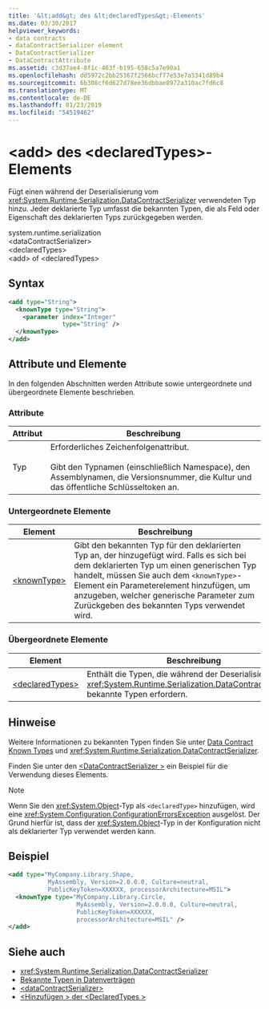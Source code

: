 ```yaml
---
title: '&lt;add&gt; des &lt;declaredTypes&gt;-Elements'
ms.date: 03/30/2017
helpviewer_keywords:
- data contracts
- dataContractSerializer element
- DataContractSerializer
- DataContractAttribute
ms.assetid: c3d37ae4-8f1c-463f-b195-658c5a7e90a1
ms.openlocfilehash: dd5972c2bb25367f2566bcf77e53e7a3341d89b4
ms.sourcegitcommit: 6b308cf6d627d78ee36dbbae8972a310ac7fd6c8
ms.translationtype: MT
ms.contentlocale: de-DE
ms.lasthandoff: 01/23/2019
ms.locfileid: "54519462"
---
```

# <a name="ltaddgt-of-ltdeclaredtypesgt-element"></a>&lt;add&gt; des &lt;declaredTypes&gt;-Elements
Fügt einen während der Deserialisierung vom <xref:System.Runtime.Serialization.DataContractSerializer> verwendeten Typ hinzu. Jeder deklarierte Typ umfasst die bekannten Typen, die als Feld oder Eigenschaft des deklarierten Typs zurückgegeben werden.  
  
 system.runtime.serialization  
\<dataContractSerializer>  
\<declaredTypes>  
\<add> of \<declaredTypes>  
  
## <a name="syntax"></a>Syntax  
  
```xml  
<add type="String">
  <knownType type="String">
    <parameter index="Integer"
               type="String" />
  </knownType>
</add>
```  
  
## <a name="attributes-and-elements"></a>Attribute und Elemente  
 In den folgenden Abschnitten werden Attribute sowie untergeordnete und übergeordnete Elemente beschrieben.  
  
### <a name="attributes"></a>Attribute  
  
|Attribut|Beschreibung|  
|---------------|-----------------|  
|Typ|Erforderliches Zeichenfolgenattribut.<br /><br /> Gibt den Typnamen (einschließlich Namespace), den Assemblynamen, die Versionsnummer, die Kultur und das öffentliche Schlüsseltoken an.|  
  
### <a name="child-elements"></a>Untergeordnete Elemente  
  
|Element|Beschreibung|  
|-------------|-----------------|  
|[\<knownType>](../../../../../docs/framework/configure-apps/file-schema/wcf/knowntype.md)|Gibt den bekannten Typ für den deklarierten Typ an, der hinzugefügt wird. Falls es sich bei dem deklarierten Typ um einen generischen Typ handelt, müssen Sie auch dem `<knownType>`-Element ein Parameterelement hinzufügen, um anzugeben, welcher generische Parameter zum Zurückgeben des bekannten Typs verwendet wird.|  
  
### <a name="parent-elements"></a>Übergeordnete Elemente  
  
|Element|Beschreibung|  
|-------------|-----------------|  
|[\<declaredTypes>](../../../../../docs/framework/configure-apps/file-schema/wcf/declaredtypes.md)|Enthält die Typen, die während der Deserialisierung vom <xref:System.Runtime.Serialization.DataContractSerializer> bekannte Typen erfordern.|  
  
## <a name="remarks"></a>Hinweise  
 Weitere Informationen zu bekannten Typen finden Sie unter [Data Contract Known Types](../../../../../docs/framework/wcf/feature-details/data-contract-known-types.md) und <xref:System.Runtime.Serialization.DataContractSerializer>.  
  
 Finden Sie unter den [ \<DataContractSerializer >](../../../../../docs/framework/configure-apps/file-schema/wcf/datacontractserializer-element.md) ein Beispiel für die Verwendung dieses Elements.  
  
> [!NOTE]
>  Wenn Sie den <xref:System.Object>-Typ als `<declaredType>` hinzufügen, wird eine <xref:System.Configuration.ConfigurationErrorsException> ausgelöst. Der Grund hierfür ist, dass der <xref:System.Object>-Typ in der Konfiguration nicht als deklarierter Typ verwendet werden kann.  
  
## <a name="example"></a>Beispiel  
  
```xml  
<add type="MyCompany.Library.Shape,
           MyAssembly, Version=2.0.0.0, Culture=neutral,
           PublicKeyToken=XXXXXX, processorArchitecture=MSIL">
  <knownType type="MyCompany.Library.Circle,
                   MyAssembly, Version=2.0.0.0, Culture=neutral,
                   PublicKeyToken=XXXXXX,
                   processorArchitecture=MSIL" />
</add>
```  
  
## <a name="see-also"></a>Siehe auch
- <xref:System.Runtime.Serialization.DataContractSerializer>
- [Bekannte Typen in Datenverträgen](../../../../../docs/framework/wcf/feature-details/data-contract-known-types.md)
- [\<dataContractSerializer>](../../../../../docs/framework/configure-apps/file-schema/wcf/datacontractserializer-element.md)
- [\<Hinzufügen > der \<DeclaredTypes >](../../../../../docs/framework/configure-apps/file-schema/wcf/add-of-declaredtypes-element.md)
